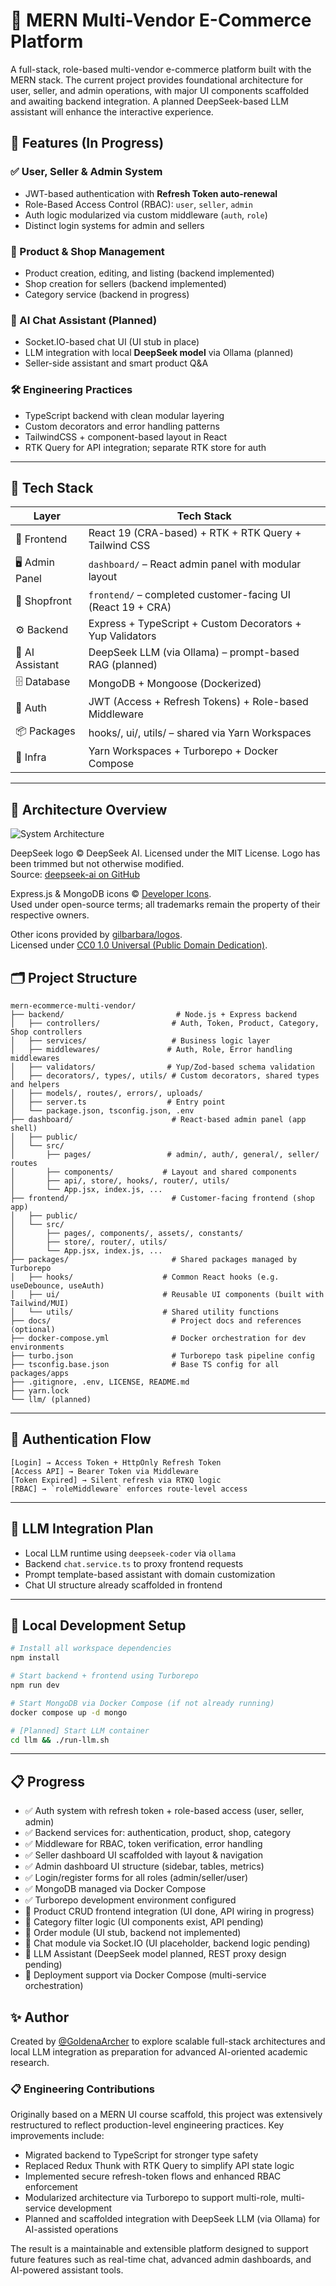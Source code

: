 # 🛒 MERN Multi-Vendor E-Commerce Platform

A full-stack, role-based multi-vendor e-commerce platform built with the MERN stack. The current project provides foundational architecture for user, seller, and admin operations, with major UI components scaffolded and awaiting backend integration. A planned DeepSeek-based LLM assistant will enhance the interactive experience.

## 🚀 Features (In Progress)

### ✅ User, Seller & Admin System

- JWT-based authentication with **Refresh Token auto-renewal**
- Role-Based Access Control (RBAC): `user`, `seller`, `admin`
- Auth logic modularized via custom middleware (`auth`, `role`)
- Distinct login systems for admin and sellers

### 🔄 Product & Shop Management

- Product creation, editing, and listing (backend implemented)
- Shop creation for sellers (backend implemented)
- Category service (backend in progress)

### 🧠 AI Chat Assistant (Planned)

- Socket.IO-based chat UI (UI stub in place)
- LLM integration with local **DeepSeek model** via Ollama (planned)
- Seller-side assistant and smart product Q&A

### 🛠️ Engineering Practices

- TypeScript backend with clean modular layering
- Custom decorators and error handling patterns
- TailwindCSS + component-based layout in React
- RTK Query for API integration; separate RTK store for auth

---

## 📂 Tech Stack

| Layer         | Tech Stack                                                   |
|---------------|--------------------------------------------------------------|
| 🧩 Frontend    | React 19 (CRA-based) + RTK + RTK Query + Tailwind CSS        |
| 🖥 Admin Panel | `dashboard/` – React admin panel with modular layout         |
| 🛒 Shopfront   | `frontend/` – completed customer-facing UI (React 19 + CRA) |
| ⚙️ Backend     | Express + TypeScript + Custom Decorators + Yup Validators    |
| 🧠 AI Assistant| DeepSeek LLM (via Ollama) – prompt-based RAG (planned)       |
| 🗄 Database    | MongoDB + Mongoose (Dockerized)                              |
| 🔐 Auth        | JWT (Access + Refresh Tokens) + Role-based Middleware        |
| 📦 Packages    | hooks/, ui/, utils/ – shared via Yarn Workspaces             |
| 🧱 Infra       | Yarn Workspaces + Turborepo + Docker Compose                 |

---

## 📐 Architecture Overview

![System Architecture](./docs/architecture.svg)

DeepSeek logo © DeepSeek AI. Licensed under the MIT License. Logo has been trimmed but not otherwise modified.  
Source: [deepseek-ai on GitHub](https://github.com/deepseek-ai)

Express.js & MongoDB icons © [Developer Icons](https://github.com/xandemon/developer-icons).  
Used under open-source terms; all trademarks remain the property of their respective owners.

Other icons provided by [gilbarbara/logos](https://github.com/gilbarbara/logos).  
Licensed under [CC0 1.0 Universal (Public Domain Dedication)](https://creativecommons.org/publicdomain/zero/1.0/).

## 🗂 Project Structure

```
mern-ecommerce-multi-vendor/
├── backend/                         # Node.js + Express backend
│   ├── controllers/                # Auth, Token, Product, Category, Shop controllers
│   ├── services/                   # Business logic layer
│   ├── middlewares/               # Auth, Role, Error handling middlewares
│   ├── validators/                # Yup/Zod-based schema validation
│   ├── decorators/, types/, utils/ # Custom decorators, shared types and helpers
│   ├── models/, routes/, errors/, uploads/
│   ├── server.ts                  # Entry point
│   └── package.json, tsconfig.json, .env
├── dashboard/                      # React-based admin panel (app shell)
│   ├── public/
│   └── src/
│       ├── pages/                 # admin/, auth/, general/, seller/ routes
│       ├── components/           # Layout and shared components
│       ├── api/, store/, hooks/, router/, utils/
│       └── App.jsx, index.js, ...
├── frontend/                       # Customer-facing frontend (shop app)
│   ├── public/
│   └── src/
│       ├── pages/, components/, assets/, constants/
│       ├── store/, router/, utils/
│       └── App.jsx, index.js, ...
├── packages/                       # Shared packages managed by Turborepo
│   ├── hooks/                    # Common React hooks (e.g. useDebounce, useAuth)
│   ├── ui/                       # Reusable UI components (built with Tailwind/MUI)
│   └── utils/                    # Shared utility functions
├── docs/                           # Project docs and references (optional)
├── docker-compose.yml              # Docker orchestration for dev environments
├── turbo.json                      # Turborepo task pipeline config
├── tsconfig.base.json              # Base TS config for all packages/apps
├── .gitignore, .env, LICENSE, README.md
├── yarn.lock
└── llm/ (planned)
```

---

## 🔐 Authentication Flow

```
[Login] → Access Token + HttpOnly Refresh Token
[Access API] → Bearer Token via Middleware
[Token Expired] → Silent refresh via RTKQ logic
[RBAC] → `roleMiddleware` enforces route-level access
```

---

## 🤖 LLM Integration Plan

- Local LLM runtime using `deepseek-coder` via `ollama`
- Backend `chat.service.ts` to proxy frontend requests
- Prompt template-based assistant with domain customization
- Chat UI structure already scaffolded in frontend

---

## 🧪 Local Development Setup

```bash
# Install all workspace dependencies
npm install

# Start backend + frontend using Turborepo
npm run dev

# Start MongoDB via Docker Compose (if not already running)
docker compose up -d mongo

# [Planned] Start LLM container
cd llm && ./run-llm.sh
```

---

## 📋 Progress

- ✅ Auth system with refresh token + role-based access (user, seller, admin)
- ✅ Backend services for: authentication, product, shop, category
- ✅ Middleware for RBAC, token verification, error handling
- ✅ Seller dashboard UI scaffolded with layout & navigation
- ✅ Admin dashboard UI structure (sidebar, tables, metrics)
- ✅ Login/register forms for all roles (admin/seller/user)
- ✅ MongoDB managed via Docker Compose
- ✅ Turborepo development environment configured
- 🚧 Product CRUD frontend integration (UI done, API wiring in progress)
- 🚧 Category filter logic (UI components exist, API pending)
- 🚧 Order module (UI stub, backend not implemented)
- 🚧 Chat module via Socket.IO (UI placeholder, backend logic pending)
- 🚧 LLM Assistant (DeepSeek model planned, REST proxy design pending)
- 🚧 Deployment support via Docker Compose (multi-service orchestration)

## ✨ Author

Created by [@GoldenaArcher](https://github.com/GoldenaArcher) to explore scalable full-stack architectures and local LLM integration as preparation for advanced AI-oriented academic research.

### 📋 Engineering Contributions

Originally based on a MERN UI course scaffold, this project was extensively restructured to reflect production-level engineering practices. Key improvements include:

- Migrated backend to TypeScript for stronger type safety
- Replaced Redux Thunk with RTK Query to simplify API state logic
- Implemented secure refresh-token flows and enhanced RBAC enforcement
- Modularized architecture via Turborepo to support multi-role, multi-service development
- Planned and scaffolded integration with DeepSeek LLM (via Ollama) for AI-assisted operations

The result is a maintainable and extensible platform designed to support future features such as real-time chat, advanced admin dashboards, and AI-powered assistant tools.
